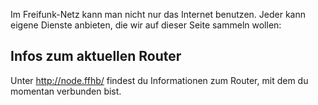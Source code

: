 Im Freifunk-Netz kann man nicht nur das Internet benutzen. Jeder kann eigene Dienste anbieten, die wir auf dieser Seite sammeln wollen:

## Infos zum aktuellen Router
Unter http://node.ffhb/ findest du Informationen zum Router, mit dem du momentan verbunden bist.